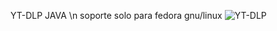 YT-DLP JAVA
\n
soporte solo para fedora gnu/linux
![YT-DLP](https://github.com/albrinBuzz/YT-DLP-GUI/assets/152460564/7fbd3ff2-0827-4ad4-8d18-07cd6b12089d)
